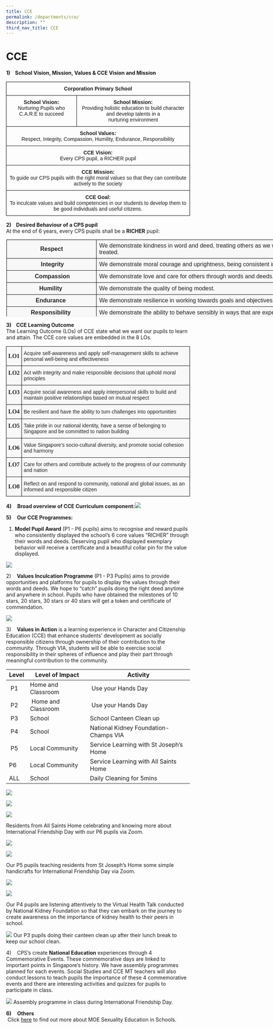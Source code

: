 ```yaml
---
title: CCE
permalink: /departments/cce/
description: ""
third_nav_title: CCE
---
```


CCE
===
**1)    School Vision, Mission, Values & CCE Vision and Mission**

<style type="text/css">
.tg  {border-collapse:collapse;border-spacing:0;}
.tg td{border-color:black;border-style:solid;border-width:1px;font-family:Arial, sans-serif;font-size:14px;
  overflow:hidden;padding:10px 5px;word-break:normal;}
.tg th{border-color:black;border-style:solid;border-width:1px;font-family:Arial, sans-serif;font-size:14px;
  font-weight:normal;overflow:hidden;padding:10px 5px;word-break:normal;}
.tg .tg-baqh{text-align:center;vertical-align:top}
</style>
<table class="tg">
<thead>
  <tr>
    <th class="tg-baqh" colspan="2"><span style="font-weight:bold">Corporation Primary School</span></th>
  </tr>
</thead>
<tbody>
  <tr>
    <td class="tg-baqh"><span style="font-weight:bold">School Vision:</span><br>Nurturing Pupils who C.A.R.E to succeed</td>
    <td class="tg-baqh"><span style="font-weight:bold">School Mission:</span><br>Providing holistic education to build character and develop talents in a<br> nurturing environment</td>
  </tr>
  <tr>
    <td class="tg-baqh" colspan="2"><span style="font-weight:bold">School Values:</span><br>Respect, Integrity, Compassion, Humility, Endurance, Responsibility</td>
  </tr>
  <tr>
    <td class="tg-baqh" colspan="2"><span style="font-weight:bold">CCE Vision:</span><br>Every CPS pupil, a RICHER pupil</td>
  </tr>
  <tr>
    <td class="tg-baqh" colspan="2"><span style="font-weight:bold">CCE Mission:</span><br>To guide our CPS pupils with the right moral values so that they can contribute actively to the society</td>
  </tr>
  <tr>
    <td class="tg-baqh" colspan="2"><span style="font-weight:bold">CCE Goal:</span><br>To inculcate values and build competencies in our students to develop them to be good individuals and useful citizens.</td>
  </tr>
</tbody>
</table>

**2)    Desired Behaviour of a CPS pupil**  
At the end of 6 years, every CPS pupils shall be a **RICHER** pupil:
<table class="iveo_table ive_eobj_center ives_tab_1" style="margin: auto; outline: 0px; padding: 0px; clear: both; border: 1px solid rgb(234, 234, 234); border-collapse: collapse; color: rgb(0, 0, 0); font-family: Raleway, sans-serif; font-size: 16px; font-style: normal; font-variant-ligatures: normal; font-variant-caps: normal; font-weight: 400; letter-spacing: normal; orphans: 2; text-align: left; text-transform: none; white-space: normal; widows: 2; word-spacing: 0px; -webkit-text-stroke-width: 0px; background-color: rgba(248, 248, 248, 0.9); text-decoration-thickness: initial; text-decoration-style: initial; text-decoration-color: initial; width: 880px; height: 212px;"><tbody style="margin: 0px; outline: 0px; padding: 0px;"><tr style="margin: 0px; outline: 0px; padding: 0px;"><td style="margin: 0px; outline: 0px; padding: 7px; text-align: center; background-color: transparent; color: rgb(34, 34, 34); border: 1px solid rgb(0, 0, 0); width: 237px;"><b style="margin: 0px; outline: 0px; padding: 0px;">Respect</b></td><td style="margin: 0px; outline: 0px; padding: 7px; text-align: left; background-color: transparent; color: rgb(34, 34, 34); border: 1px solid rgb(0, 0, 0); width: 642px;">We demonstrate kindness in word and deed, treating others as we would like to be treated.<br style="margin: 0px; outline: 0px; padding: 0px;"></td></tr><tr style="margin: 0px; outline: 0px; padding: 0px;"><td style="margin: 0px; outline: 0px; padding: 7px; text-align: center; background-color: transparent; color: rgb(34, 34, 34); border: 1px solid rgb(0, 0, 0);"><b style="margin: 0px; outline: 0px; padding: 0px;">&nbsp;Integrity</b></td><td style="margin: 0px; outline: 0px; padding: 7px; text-align: left; background-color: transparent; color: rgb(34, 34, 34); border: 1px solid rgb(0, 0, 0);">We demonstrate moral courage and uprightness, being consistent in word and deed.</td></tr><tr style="margin: 0px; outline: 0px; padding: 0px;"><td style="margin: 0px; outline: 0px; padding: 7px; text-align: center; background-color: transparent; color: rgb(34, 34, 34); border: 1px solid rgb(0, 0, 0);">&nbsp;<b style="margin: 0px; outline: 0px; padding: 0px;">Compassion</b></td><td style="margin: 0px; outline: 0px; padding: 7px; text-align: left; background-color: transparent; color: rgb(34, 34, 34); border: 1px solid rgb(0, 0, 0);">We demonstrate love and care for others through words and deeds.&nbsp;</td></tr><tr style="margin: 0px; outline: 0px; padding: 0px;"><td style="margin: 0px; outline: 0px; padding: 7px; text-align: center; background-color: transparent; color: rgb(34, 34, 34); border: 1px solid rgb(0, 0, 0);"><b style="margin: 0px; outline: 0px; padding: 0px;">Humility&nbsp;</b></td><td style="margin: 0px; outline: 0px; padding: 7px; text-align: left; background-color: transparent; color: rgb(34, 34, 34); border: 1px solid rgb(0, 0, 0);">We demonstrate the quality of being modest.</td></tr><tr style="margin: 0px; outline: 0px; padding: 0px;"><td style="margin: 0px; outline: 0px; padding: 7px; text-align: center; background-color: transparent; color: rgb(34, 34, 34); border: 1px solid rgb(0, 0, 0);"><b style="margin: 0px; outline: 0px; padding: 0px;">Endurance&nbsp;</b></td><td style="margin: 0px; outline: 0px; padding: 7px; text-align: left; background-color: transparent; color: rgb(34, 34, 34); border: 1px solid rgb(0, 0, 0);">We demonstrate resilience in working towards goals and objectives set.</td></tr><tr style="margin: 0px; outline: 0px; padding: 0px;"><td style="margin: 0px; outline: 0px; padding: 7px; text-align: center; background-color: transparent; color: rgb(34, 34, 34); border: 1px solid rgb(0, 0, 0);"><b style="margin: 0px; outline: 0px; padding: 0px;">Responsibility</b>&nbsp;</td><td style="margin: 0px; outline: 0px; padding: 7px; text-align: left; background-color: transparent; color: rgb(34, 34, 34); border: 1px solid rgb(0, 0, 0);">We demonstrate the ability to behave sensibly in ways that are expected of us.</td></tr></tbody></table>

**3)    CCE Learning Outcome**  
The Learning Outcome (LOs) of CCE state what we want our pupils to learn and attain. The CCE core values are embedded in the 8 LOs.
<style type="text/css">
.tg  {border-collapse:collapse;border-spacing:0;}
.tg td{border-color:black;border-style:solid;border-width:1px;font-family:Arial, sans-serif;font-size:14px;
  overflow:hidden;padding:10px 5px;word-break:normal;}
.tg th{border-color:black;border-style:solid;border-width:1px;font-family:Arial, sans-serif;font-size:14px;
  font-weight:normal;overflow:hidden;padding:10px 5px;word-break:normal;}
.tg .tg-ie6a{background-color:rgba(248, 248, 248, 0.9);color:#222;font-family:serif !important;font-size:16px;font-weight:bold;
  text-align:center;vertical-align:middle}
.tg .tg-s4tv{background-color:rgba(248, 248, 248, 0.9);color:#222;text-align:left;vertical-align:top}
.tg .tg-0e3i{background-color:rgba(248, 248, 248, 0.9);color:#222;font-family:serif !important;font-size:16px;font-weight:bold;
  text-align:center;vertical-align:top}
.tg .tg-sxzh{background-color:rgba(248, 248, 248, 0.9);color:#222;text-align:left;vertical-align:middle}
</style>
<table class="tg">
<thead>
  <tr>
    <th class="tg-ie6a"><span style="color:#222;background-color:transparent">LO1</span></th>
    <th class="tg-s4tv"><span style="font-weight:normal">Acquire self-awareness and apply self-management skills to achieve personal well-being and effectiveness</span><br></th>
  </tr>
</thead>
<tbody>
  <tr>
    <td class="tg-0e3i">LO2</td>
    <td class="tg-sxzh"><span style="color:#222;background-color:transparent">Act with integrity and make responsible decisions that uphold moral principles</span></td>
  </tr>
  <tr>
    <td class="tg-0e3i">LO3</td>
    <td class="tg-sxzh"><span style="color:#222;background-color:transparent">Acquire social awareness and apply interpersonal skills to build and maintain positive relationships based on mutual respect</span><br></td>
  </tr>
  <tr>
    <td class="tg-ie6a"><span style="color:#222;background-color:transparent"> </span>LO4</td>
    <td class="tg-sxzh"><span style="color:#222;background-color:transparent">Be resilient and have the ability to turn challenges into opportunities</span></td>
  </tr>
  <tr>
    <td class="tg-0e3i"> LO5</td>
    <td class="tg-sxzh"><span style="color:#222;background-color:transparent">Take pride in our national identity, have a sense of belonging to Singapore and be committed to nation building</span></td>
  </tr>
  <tr>
    <td class="tg-ie6a"><span style="color:#222;background-color:transparent"> </span>LO6</td>
    <td class="tg-sxzh"><span style="color:#222;background-color:transparent">Value Singapore’s socio-cultural diversity, and promote social cohesion and harmony</span></td>
  </tr>
  <tr>
    <td class="tg-0e3i"> LO7</td>
    <td class="tg-sxzh"><span style="color:#222;background-color:transparent">Care for others and contribute actively to the progress of our community and nation</span></td>
  </tr>
  <tr>
    <td class="tg-ie6a"><span style="color:#222;background-color:transparent"> </span>LO8</td>
    <td class="tg-sxzh"><span style="color:#222;background-color:transparent">Reflect on and respond to community, national and global issues, as an informed and responsible citizen</span></td>
  </tr>
</tbody>
</table>

**4)**    **Broad overview of CCE Curriculum component:**![](/images/CCE%20Component.png)

**5)**    **Our CCE Programmes:**  

1) **Model Pupil Award** (P1 - P6 pupils) aims to recognise and reward pupils who consistently displayed the school’s 6 core values “RICHER” through their words and deeds. Deserving pupil who displayed exemplary behavior will receive a certificate and a beautiful collar pin for the value displayed.

![](/images/CCE.png)

2)    **Values Inculcation Programme** (P1 - P3 Pupils) aims to provide opportunities and platforms for pupils to display the values through their words and deeds. We hope to “catch” pupils doing the right deed anytime and anywhere in school. Pupils who have obtained the milestones of 10 stars, 20 stars, 30 stars or 40 stars will get a token and certificate of commendation.

![](/images/vip.png)

3)    **Values in Action** is a learning experience in Character and Citizenship Education (CCE) that enhance students’ development as socially responsible citizens through ownership of their contribution to the community. Through VIA, students will be able to exercise social responsibility in their spheres of influence and play their part through meaningful contribution to the community.

| Level | Level of Impact | Activity |
| --- | --- | --- |
|  P1 | Home and Classroom  |  Use your Hands Day |
|  P2 |  Home and Classroom |  Use your Hands Day |
|  P3 | School  | School Canteen Clean up  |
|  P4 | School | National Kidney Foundation- Champs VIA   
|  P5 | Local Community  | Service Learning with St Joseph’s Home |
| P6 | Local Community  | Service Learning with All Saints Home |
| ALL | School | Daily Cleaning for 5mins |

![](/images/VIA_P6_1.jpg)

![](/images/VIA_P6_2.jpg)

![](/images/VIA_P6_3.jpg)

Residents from All Saints Home celebrating and knowing more about International Friendship Day with our P6 pupils via Zoom.

![](/images/VIA_P5_1.jpg)

![](/images/VIA_P5_2.jpg)

Our P5 pupils teaching residents from St Joseph’s Home some simple handicrafts for International Friendship Day via Zoom.

![](/images/VIA_P4_1.jpg)

![](/images/VIA_P4_2.jpg)

Our P4 pupils are listening attentively to the Virtual Health Talk conducted by National Kidney Foundation so that they can embark on the journey to create awareness on the importance of kidney health to their peers in school.

![](/images/VIA_P3_1.jpg)
Our P3 pupils doing their canteen clean up after their lunch break to keep our school clean.

4)    CPS’s create **National Education** experiences through 4 Commemorative Events. These commemorative days are linked to important points in Singapore’s history. We have assembly programmes planned for each events. Social Studies and CCE MT teachers will also conduct lessons to teach pupils the importance of these 4 commemorative events and there are interesting activities and quizzes for pupils to participate in class.

![](/images/VIA.png)
Assembly programme in class during International Friendship Day.

**6)**    **Others**  
 Click [here](/departments/CCE/MOESexualityEducationinSchools/permalink/) to find out more about MOE Sexuality Education in Schools.